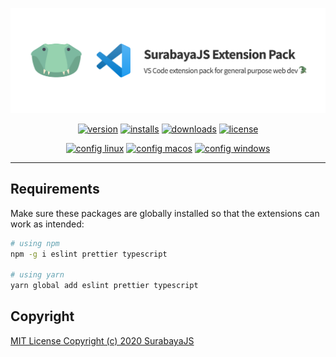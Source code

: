 ![header](./header.png)

<div align="center">

[![version](https://badgen.net/vs-marketplace/v/surabayajs.surabayajs-extension-pack)][self]
[![installs](https://badgen.net/vs-marketplace/i/surabayajs.surabayajs-extension-pack)][self]
[![downloads](https://badgen.net/vs-marketplace/d/surabayajs.surabayajs-extension-pack)][self]
[![license](https://badgen.net/github/license/grikomsn/vscode-extension-pack)][license]

[![config linux](https://badgen.net/badge/linux/settings.json/black)](./settings.json)
[![config macos](https://badgen.net/badge/macos/settings.json/black)](./settings.json)
[![config windows](https://badgen.net/badge/windows/settings.json/black)](./settings.json)

</div>

---

## Requirements

Make sure these packages are globally installed so that the extensions can work as intended:

```bash
# using npm
npm -g i eslint prettier typescript

# using yarn
yarn global add eslint prettier typescript
```

## Copyright

[MIT License Copyright (c) 2020 SurabayaJS](./LICENSE)

[self]: https://marketplace.visualstudio.com/items?itemName=surabayajs.surabayajs-extension-pack
[license]: https://marketplace.visualstudio.com/items/surabayajs.surabayajs-extension-pack
